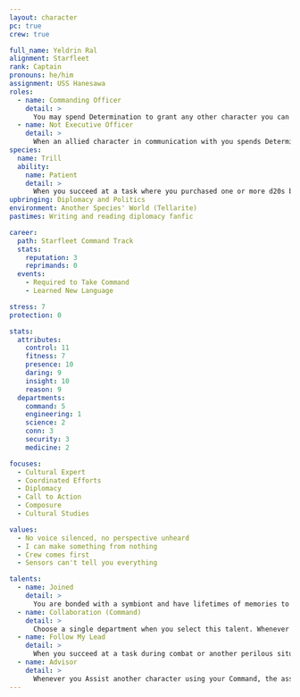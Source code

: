 ```yaml
---
layout: character
pc: true
crew: true

full_name: Yeldrin Ral
alignment: Starfleet
rank: Captain
pronouns: he/him
assignment: USS Hanesawa
roles: 
  - name: Commanding Officer
    detail: > 
      You may spend Determination to grant any other character you can communicate with 1 Determination; this does not have to be linked to using or challenging a value.
  - name: Not Executive Officer
    detail: > 
      When an allied character in communication with you spends Determination, you may spend 3 Momentum (Immediate) to enable that character to regain the spent point of Determination.
species: 
  name: Trill
  ability:
    name: Patient
    detail: >
      When you succeed at a task where you purchased one or more d20s by spending Momentum, you generate 1 bonus Momentum for each d20 purchased. Bonus Momentum may not be saved.
upbringing: Diplomacy and Politics
environment: Another Species' World (Tellarite)
pastimes: Writing and reading diplomacy fanfic

career:
  path: Starfleet Command Track
  stats:
    reputation: 3
    reprimands: 0
  events:
    - Required to Take Command
    - Learned New Language

stress: 7
protection: 0

stats:
  attributes:
    control: 11
    fitness: 7
    presence: 10
    daring: 9
    insight: 10
    reason: 9
  departments:
    command: 5
    engineering: 1
    science: 2
    conn: 3
    security: 3
    medicine: 2

focuses:
  - Cultural Expert 
  - Coordinated Efforts
  - Diplomacy
  - Call to Action
  - Composure
  - Cultural Studies

values:
  - No voice silenced, no perspective unheard
  - I can make something from nothing
  - Crew comes first
  - Sensors can't tell you everything

talents:
  - name: Joined
    detail: >
      You are bonded with a symbiont and have lifetimes of memories to draw upon. You gain an additional character trait, which is the name of the symbiont; this reflects potential advantages of being Joined, as well as the ability to perform rites and rituals to awaken past hosts’ memories, and the vulnerabilities inherent in the connection. Furthermore, up to twice per adventure, you may declare that a past Host had experience or expertise in a particular field: you gain an additional focus when you do this, which remains for the rest of the adventure.
  - name: Collaboration (Command)
    detail: >
      Choose a single department when you select this talent. Whenever an ally attempts a task using that department, you may spend 1 Momentum (Immediate) to allow them to use your rating for that department and one of your relevant focuses.
  - name: Follow My Lead
    detail: >
      When you succeed at a task during combat or another perilous situation, you may spend Determination. If you do, choose a single ally who can hear you. The next task that ally attempts counts as having assistance from you, using your Presence + Command. On this task, do not roll your assistance die: it counts as having already rolled a 1.
  - name: Advisor
    detail: >
      Whenever you Assist another character using your Command, the assisted character may re-roll one d20.
---
```

